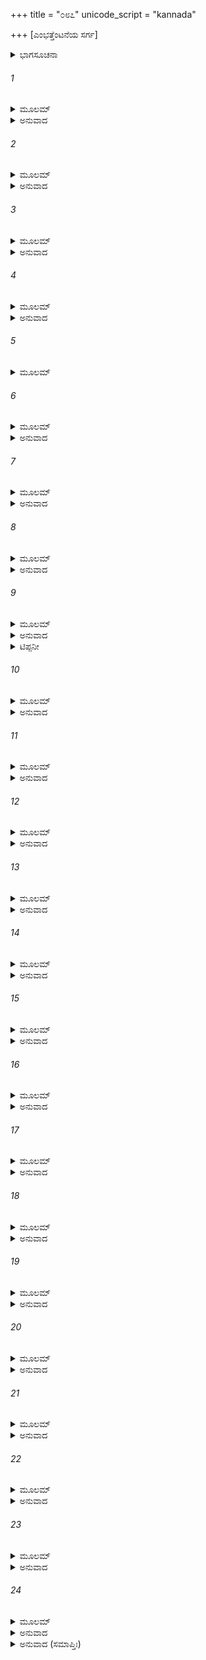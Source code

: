 +++
title = "೦೮೭"
unicode_script = "kannada"

+++
[ಎಂಭತ್ತೆಂಟನೆಯ ಸರ್ಗ]



<details><summary>ಭಾಗಸೂಚನಾ</summary>

ಇಲಾ - ಬುಧರ ಪರಸ್ಪರ ದರ್ಶನ
</details>

###### 1


<details><summary>ಮೂಲಮ್</summary>

ತಾಂ ಕಥಾಮೈಲಸಂಬದ್ಧಾಂ ರಾಮೇಣಸಮುದೀರಿತಾಮ್ ।  
ಲಕ್ಷ್ಮಣೋ ಭರತಶ್ಚೈವ ಶ್ರುತ್ವಾ ಪರಮವಿಸ್ಮಿತೌ ॥
</details>

<details><summary>ಅನುವಾದ</summary>

ಶ್ರೀರಾಮನು ಹೇಳಿದ ಇಲಾನ ಚರಿತ್ರಸಂಬಂಧೀ ಆ ಕಥೆಯನ್ನು ಕೇಳಿ ಲಕ್ಷ್ಮಣ ಮತ್ತು ಭರತರು ಇಬ್ಬರೂ ಬಹಳ ವಿಸ್ಮಿತರಾದರು.॥1॥
</details>

###### 2


<details><summary>ಮೂಲಮ್</summary>

ತೌ ರಾಮಂ ಪ್ರಾಂಜಲೀ ಭೂತ್ವಾ ತಸ್ಯ ರಾಜ್ಞೋ ಮಹಾತ್ಮನಃ ।  
ವಿಸ್ತರಂ ತಸ್ಯ ಭಾವಸ್ಯ ತದಾ ಪಪ್ರಚ್ಛತುಃ ಪುನಃ ॥
</details>

<details><summary>ಅನುವಾದ</summary>

ಅವರಿಬ್ಬರೂ ಕೈಮುಗಿದು ಶ್ರೀರಾಮನಲ್ಲಿ ಮಹಾಮನಾ ರಾಜಾ ಇಲಾನ ಸ್ತ್ರೀ-ಪುರುಷಭಾವದ ವಿಸ್ತೃತ ವೃತ್ತಾಂತದ ವಿಷಯದಲ್ಲಿ ಪುನಃ ಕೇಳಿದರು-॥2॥
</details>

###### 3


<details><summary>ಮೂಲಮ್</summary>

ಕಥಂ ಸ ರಾಜಾ ಸ್ತ್ರೀಭೂತೋ ವರ್ತಯಾಮಾಸ ದುರ್ಗತಿಃ ।  
ಪುರುಷಃ ಸ ಯದಾ ಭೂತಃ ಕಾಂ ವೃತ್ತಿಂವರ್ತಯತ್ಯಸೌ ॥
</details>

<details><summary>ಅನುವಾದ</summary>

ಪ್ರಭೋ! ರಾಜಾ ಇಲನು ಸ್ತ್ರೀಯಾಗಿ ಬಹಳ ದುರ್ಗತಿ ಯಲ್ಲಿ ಬಿದ್ದಿರಬಹುದು. ಅವನು ಆ ಸಮಯವನ್ನು ಹೇಗೆ ಕಳೆದನು? ಅವನು ಪುರುಷನಾಗಿದ್ದಾಗ ಯಾವ ವೃತ್ತಿಯನ್ನು ಆಶ್ರಯಿಸಿದ್ದನು.॥3॥
</details>

###### 4


<details><summary>ಮೂಲಮ್</summary>

ತಯೋಸ್ತದ್ಭಾಷಿತಂ ಶ್ರುತ್ವಾ ಕೌತೂಹಲಸಮನ್ವಿತಮ್ ।  
ಕಥಯಾಮಾಸ ಕಾಕುತ್ಸ್ಥಸ್ತಸ್ಯ ರಾಜ್ಞೋ ಯಥಾಗಮಮ್ ॥
</details>

<details><summary>ಅನುವಾದ</summary>

ಲಕ್ಷ್ಮಣ ಮತ್ತು ಭರತರ ಆ ಕುತೂಹಲಪೂರ್ಣ ಮಾತನ್ನು ಕೇಳಿ ಶ್ರೀರಾಮಚಂದ್ರನು ಇಲರಾಜನ ವೃತ್ತಾಂತವನ್ನು ಉಪಲಬ್ಧವಿರುವ ರೂಪದಲ್ಲೇ ಪುನಃ ಹೇಳಲು ಪ್ರಾರಂಭಿಸಿದನು.॥4॥
</details>

###### 5


<details><summary>ಮೂಲಮ್</summary>

ತಮೇವ ಪ್ರಥಮಂ ಮಾಸಂ ಸ್ತ್ರೀ ಭೂತ್ವಾ ಲೋಕಸುಂದರೀ ।  
ತಾಭಿಃ ಪರಿವೃತಾ ಸ್ತ್ರೀಭಿರ್ಯೇಽಸ್ಯ ಪೂರ್ವಂ ಪದಾನುಗಾಃ ॥
</details>

###### 6


<details><summary>ಮೂಲಮ್</summary>

ತತ್ಕಾನನಂ ವಿಗಾಹ್ಯಾಶು ವಿಜಹ್ರೇ ಲೋಕಸುಂದರೀ ।  
ದ್ರುಮಗುಲ್ಮಲತಾಕೀರ್ಣಂ ಪದ್ಭ್ಯಾಂ ಪದ್ಮದಲೇಕ್ಷಣಾ ॥
</details>

<details><summary>ಅನುವಾದ</summary>

ಅನಂತರ ಆ ಪ್ರಥಮ ಮಾಸದಲ್ಲೇ ಇಲಾ ತ್ರಿಭುವನ ಸುಂದರೀ ನಾರಿಯಾಗಿ ವನದಲ್ಲಿ ಸಂಚರಿಸತೊಡಗಿದಳು. ಮೊದಲು ಅವನ ಸೇವಕರೂ ಸ್ತ್ರೀರೂಪದಲ್ಲಿ ಪರಿಣತರಾಗಿದ್ದರು; ಅದೇ ಸ್ತ್ರೀಯರಿಂದ ಪರಿವೃತನಾಗಿ ಲೋಕಸುಂದರೀ ಕಮಲಲೋಚನೆ ಇಲಾ ವೃಕ್ಷಲತೆಗಳಿಂದ ತುಂಬಿದ ಒಂದು ವನದಲ್ಲಿ ಪ್ರವೇಶಿಸಿ ಕಾಲ್ನಡಿಗೆಯಲ್ಲೇ ಸಂಚರಿಸತೊಡಗಿದಳು.॥5-6॥
</details>

###### 7


<details><summary>ಮೂಲಮ್</summary>

ವಾಹನಾನಿ ಚ ಸರ್ವಾಣಿ ಸಂತ್ಯಕ್ತ್ವಾ ವೈ ಸಮಂತತಃ ।  
ಪರ್ವತಾಭೋಗವಿವರೇ ತಸ್ಮಿನ್ರೇಮೇ ಇಲಾತದಾ ॥
</details>

<details><summary>ಅನುವಾದ</summary>

ಆಗ ಎಲ್ಲ ವಾಹನಗಳನ್ನು ಅಲ್ಲೇ ಬಿಟ್ಟು ಇಲಾ ವಿಸ್ತೃತ ಪರ್ವತಮಾಲೆಗಳ ಮಧ್ಯಭಾಗದಲ್ಲಿ ಭ್ರಮಣ ಮಾಡತೊಡಗಿದಳು.॥7॥
</details>

###### 8


<details><summary>ಮೂಲಮ್</summary>

ಅಥ ತಸ್ಮಿನ್ವನೋದ್ದೇಶೇ ಪರ್ವತಸ್ಯಾವಿದೂರತಃ ।  
ಸರಃ ಸುರುಚಿರಪ್ರಖ್ಯಂ ನಾನಾಪಕ್ಷಿಗಣಾಯುತಮ್ ॥
</details>

<details><summary>ಅನುವಾದ</summary>

ಆ ವನಪ್ರಾಂತದಲ್ಲಿ ಪರ್ವತದ ಬಳಿಯಲ್ಲೇ ಒಂದು ಸುಂದರ ಸರೋವರವಿತ್ತು. ಅದರಲ್ಲಿ ನಾನಾ ರೀತಿಯ ಪಕ್ಷಿಗಳು ಕಲರವ ಮಾಡುತ್ತಿದ್ದವು.॥8॥
</details>

###### 9


<details><summary>ಮೂಲಮ್</summary>

ದದರ್ಶ ಸಾ ಇಲಾ ತಸ್ಮಿನ್ ಬುಧಂ ಸೋಮಸುತಂ ತದಾ ।  
ಜ್ವಲಂತಂ ಸ್ವೇನ ವಪುಷಾ ಪೂರ್ಣಂ ಸೋಮಮಿವೋದಿತಮ್ ॥
</details>

<details><summary>ಅನುವಾದ</summary>

ಆ ಸರೋವರದಲ್ಲಿ ತೇಜಸ್ವೀ ಶರೀರದಿಂದ, ಉದಯಿಸಿದ ಪೂರ್ಣಚಂದ್ರನಂತೆ ಪ್ರಕಾಶಿಸುತ್ತಿದ್ದ ಸೋಮಪುತ್ರ ಬಧನು ತಪಸ್ಸು ಮಾಡುತ್ತಿದ್ದುದನ್ನು ಇಲಾಳು ಅವನನ್ನು ನೋಡಿದನು..॥9॥
</details>

<details><summary>ಟಿಪ್ಪನೀ</summary>

* ಎಲ್ಲಿಯವರೆಗೆ ಭಗವಾನ್ ಶಿವನ ಆದೇಶದಿಂದ ಪ್ರಾಣಿಗಳು ಸ್ತ್ರೀರೂಪವಾಗಿದ್ದರೋ, ಆ ಸೀಮೆಯ ಹೊರಗೆ ಈ ಸರೋವರವಿತ್ತು. ಅದರಿಂದ ಬುಧನಿಗೆ ಸ್ತ್ರೀತ್ವದ ಪ್ರಾಪ್ತಿ ಆಗಿರಲಿಲ್ಲ.
</details>

###### 10


<details><summary>ಮೂಲಮ್</summary>

ತಪಂತಂ ಚ ತಪಸ್ತೀವ್ರಮಂಭೋಮಧ್ಯೇದುರಾಸದಮ್ ।  
ಯಶಸ್ಕರಂ ಕಾಮಕರಂತಾರುಣ್ಯೇ ಪರ್ಯವಸ್ಥಿತಮ್ ॥
</details>

<details><summary>ಅನುವಾದ</summary>

ಅವನು ನೀರಿನೊಳಗೆ ತೀವ್ರ ತಪಸ್ಸಿನಲ್ಲಿ ಮುಳುಗಿದ್ದನು. ಅವನನ್ನು ಪರಾಭವ ಗೊಳಿಸುವುದು ಯಾರಿಗೂ ಅತ್ಯಂತ ಕಠಿಣವಾಗಿತ್ತು. ಅವನು ಯಶಸ್ವೀ, ಪೂರ್ಣಕಾಮ ಮತ್ತು ಯುವಕನಾಗಿದ್ದನು.॥10॥
</details>

###### 11


<details><summary>ಮೂಲಮ್</summary>

ಸಾ ತಂ ಜಲಾಶಯಂ ಸರ್ವಂ ಕ್ಷೋಭಯಾಮಾಸ ವಿಸ್ಮಿತಾ ।  
ಸಹ ತೈಃ ಪೂರ್ವಪುರುಷೈಃ ಸ್ತ್ರೀಭೂತೈ ರಘುನಂದನ ॥
</details>

<details><summary>ಅನುವಾದ</summary>

ರಘುನಂದನ! ಅವನನ್ನು ನೋಡಿ ಇಲಾ ಚಕಿತಳಾದಳು ಹಾಗೂ ಮೊದಲು ಪುರುಷರಾಗಿದ್ದ ಸ್ತ್ರೀಯರೊಂದಿಗೆ ನೀರಿಗಿಳಿದು ಅವರು ಇಡೀ ಜಲಾಶಯವನ್ನು ಕ್ಷುಬ್ಧಗೊಳಿಸಿದರು.॥11॥
</details>

###### 12


<details><summary>ಮೂಲಮ್</summary>

ಬುಧಸ್ತುತಾಂ ಸಮೀಕ್ಷೈವ ಕಾಮಬಾಣವಶಂ ಗತಃ ।  
ನೋಪಲೇಭೇ ತದಾತ್ಮಾನಂ ಸ ಚಚಾಲ ತದಾಂಭಸಿ ॥
</details>

<details><summary>ಅನುವಾದ</summary>

ಇಲೆಯನ್ನು ನೋಡುತ್ತಲೇ ಬುಧನು ಮನ್ಮಥನ ಬಾಣಗಳಿಗೆ ಗುರಿಯಾದನು. ಅವನಿಗೆ ತನು-ಮನದ ಎಚ್ಚರದಪ್ಪಿ, ಆಗ ನೀರಿನೊಳಗೇ ವಿಚಲಿತನಾದನ.॥12॥
</details>

###### 13


<details><summary>ಮೂಲಮ್</summary>

ಇಲಾಂ ನಿರೀಕ್ಷಮಾಣಸ್ತು ತ್ರೈಲೋಕ್ಯಾದಧಿಕಾಂ ಶುಭಾಮ್ ।  
ಚಿತ್ತಂ ಸಮಭ್ಯತಿಕ್ರಾಮನ್ ಕಾ ನ್ವಿಯಂ ದೇವತಾಧಿಕಾ ॥
</details>

<details><summary>ಅನುವಾದ</summary>

ಇಲಾ ತ್ರಿಲೋಕದಲ್ಲಿ ಎಲ್ಲರಿಗಿಂತ ಹೆಚ್ಚು ಸುಂದರಿಯಾಗಿದ್ದಳು. ಆಕೆಯನ್ನು ನೋಡುತ್ತಲೇ ಬುಧನು ಮನಸ್ಸು ಆಕೆಯಲ್ಲಿ ಆಸಕ್ತವಾಯಿತು. ಈ ಸ್ತ್ರೀ ಯಾರು? ದೇವಾಂಗನೆಯರಿಗಿಂತಲೂ ಹೆಚ್ಚು ರೂಪವತಿಯಾಗಿದ್ದಾಳೆ. ಈಕೆ ಯಾರು ಎಂದು ಯೋಚಿಸತೊಡಗಿದನು.॥13॥
</details>

###### 14


<details><summary>ಮೂಲಮ್</summary>

ನ ದೇವೀಷು ನ ನಾಗೀಷು ನಾಸುರೀಷ್ವಪ್ಸರಃಸು ಚ ।  
ದೃಷ್ಟಪೂರ್ವಾ ಮಯಾ ಕಾಚಿದ್ರೂಪೇಣಾನೇನ ಶೋಭಿತಾ ॥
</details>

<details><summary>ಅನುವಾದ</summary>

ದೇವವನಿತೆಯಲ್ಲಿ, ನಾಗವಧುಗಳಲ್ಲಿ, ಅಸುರ ಸ್ತ್ರೀಯರಲ್ಲಿ, ಅಪ್ಸರೆಯರಲ್ಲಿಯೂ ಹಿಂದೆ ಇಂತಹ ಮನೋಹರ ರೂಪದಿಂದ ಶೋಭಿಸುವ ಸ್ತ್ರೀಯರನ್ನು ನಾನು ಎಂದೂ ನೋಡಲಿಲ್ಲ.॥14॥
</details>

###### 15


<details><summary>ಮೂಲಮ್</summary>

ಸದೃಶೀಯಂ ಮಮ ಭವೇದ್ಯದಿ ನಾನ್ಯಪರಿಗ್ರಹಃ ।  
ಇತಿ ಬುದ್ಧಿಂ ಸಮಾಸ್ಥಾಯ ಜಲಾತ್ಕೂಲಮುಪಾಗಮತ್ ॥
</details>

<details><summary>ಅನುವಾದ</summary>

ಇವಳು ಬೇರೆಯವರಿಗೆ ವಿವಾಹಿತವಾಗದಿದ್ದರೆ ಸರ್ವಥಾ ನನ್ನ ಪತ್ನಿಯಾಗಲು ಯೋಗ್ಯವಾಗಿದ್ದಾಳೆ. ಹೀಗೆ ಯೋಚಿಸಿ ನೀರಿನಿಂದ ಹೊರಗೆ ಬಂದು ತೀರಕ್ಕೆ ಬಂದನ.॥15॥
</details>

###### 16


<details><summary>ಮೂಲಮ್</summary>

ಆಶ್ರಮಂ ಸಮುಪಾಗಮ್ಯ ತತಸ್ತಾಃಪ್ರಮದೋತ್ತಮಾಃ ।  
ಶಬ್ದಾಪಯತ ಧರ್ಮಾತ್ಮಾತಾಶ್ಚೈನಂ ಚ ವವಂದಿರೇ ॥
</details>

<details><summary>ಅನುವಾದ</summary>

ಮತ್ತೆ ಆಶ್ರಮಕ್ಕೆ ಹೋಗಿ ಆ ಧರ್ಮಾತ್ಮನು ಹಿಂದಿನ ಎಲ್ಲ ಸುಂದರಿಯರನ್ನು ಕೂಗಿ ಕರೆದನು ಮತ್ತು ಅವರೆಲ್ಲರೂ ಬಂದು ಅವನಿಗೆ ಪ್ರಣಾಮಮಾಡಿದರು.॥16॥
</details>

###### 17


<details><summary>ಮೂಲಮ್</summary>

ಸ ತಾಃ ಪಪ್ರಚ್ಛ ಧರ್ಮಾತ್ಮಾ ಕಸ್ಯೈಷಾ ಲೋಕಸುಂದರೀ ।  
ಕಿಮರ್ಥಮಾಗತಾ ಚೈವ ಸರ್ವಮಾಖ್ಯಾತ ಮಾ ಚಿರಮ್ ॥
</details>

<details><summary>ಅನುವಾದ</summary>

ಆಗ ಧರ್ಮಾತ್ಮ ಬುಧನು ಆ ಎಲ್ಲ ಸ್ತ್ರೀಯರಲ್ಲಿ ಕೇಳಿದನು- ಈ ಲೋಕ ಸುಂದರಿ ನಾರಿಯು ಯಾರ ಪತ್ನಿಯಾಗಿದ್ದಾಳೆ ಮತ್ತು ಯಾತಕ್ಕಾಗಿ ಇಲ್ಲಿಗೆ ಬಂದಿರುವಳು? ಇದೆಲ್ಲವನ್ನು ನೀವು ಬೇಗನೇ ತಿಳಿಸಿರಿ.॥17॥
</details>

###### 18


<details><summary>ಮೂಲಮ್</summary>

ಶುಭಂ ತು ತಸ್ಯ ತದ್ವಾಕ್ಯಂ ಮಧುರಂ ಮಧುರಾಕ್ಷರಮ್ ।  
ಶ್ರುತ್ವಾ ಸ್ತ್ರಿಯಶ್ಚ ತಾಃ ಸರ್ವಾ ಊಚುರ್ಮಧುರಯಾ ಗಿರಾ ॥
</details>

<details><summary>ಅನುವಾದ</summary>

ಬುಧನು ನುಡಿದ ಮಧರವಾದ ಆ ಶುಭವಚನವನ್ನು ಕೇಳಿ ಎಲ್ಲ ಸ್ತ್ರೀಯರು ಮಧುರವಾಗಿ ಹೇಳಿದರು.॥18॥
</details>

###### 19


<details><summary>ಮೂಲಮ್</summary>

ಅಸ್ಮಾಕಮೇಷಾ ಸುಶ್ರೋಣೀ ಪ್ರಭುತ್ವೇ ವರ್ತತೇ ಸದಾ ।  
ಅಪತಿಃ ಕಾನನಾಂತೇಷು ಸಹಾಸ್ಮಾಭಿಶ್ಚರತ್ಯಸೌ ॥
</details>

<details><summary>ಅನುವಾದ</summary>

ಬ್ರಹ್ಮನ್! ಈ ಸುಂದರಿಯು ಸದಾ ನಮ್ಮ ಸ್ವಾಮಿನಿಯಾಗಿದ್ದಾಳೆ. ಇವಳಿಗೆ ಯಾರೂ ಪತಿ ಇಲ್ಲ. ಈಕೆ ನಮ್ಮೊಂದಿಗೆ ತನ್ನ ಇಚ್ಛೆಗನುಸಾರ ವನ ಪ್ರಾಂತದಲ್ಲಿ ಸಂಚರಿಸುತ್ತಾ ಇರುತ್ತಾಳೆ.॥19॥
</details>

###### 20


<details><summary>ಮೂಲಮ್</summary>

ತದ್ವಾಕ್ಯಮವ್ಯಕ್ತಪದಂ ತಾಸಾಂ ಸ್ತ್ರೀಣಾಂ ನಿಶಮ್ಯ ಚ ।  
ವಿದ್ಯಾಮಾವರ್ತಿನೀಂ ಪುಣ್ಯಾಮಾವರ್ತಯತ ಸ ದ್ವಿಜಃ ॥
</details>

<details><summary>ಅನುವಾದ</summary>

ಆ ಸ್ತ್ರೀಯರ ಮಾತು ಎಲ್ಲ ರೀತಿಯಿಂದ ಸುಷ್ಪಷ್ಟವಾಗಿತ್ತು. ಅದನ್ನು ಕೇಳಿ ಬ್ರಾಹ್ಮಣ ಬುಧನು ಪುಣ್ಯಮಯೀ ಆವರ್ತನೀ ವಿದ್ಯೆ ಯನ್ನು ಸ್ಮರಿಸಿದನು.॥20॥
</details>

###### 21


<details><summary>ಮೂಲಮ್</summary>

ಸೋಽರ್ಥಂ ವಿದತ್ವಾ ಸಕಲಂ ತಸ್ಯ ರಾಜ್ಞೋ ಯಥಾ ತಥಾ ।  
ಸರ್ವಾ ಏವ ಸ್ತ್ರಿಯಸ್ತಾಶ್ಚ ಬಭಾಷೇ ಮುನಿಪುಂಗವಃ ॥
</details>

<details><summary>ಅನುವಾದ</summary>

ಆ ರಾಜನ ವಿಷಯದ ಎಲ್ಲ ಮಾತುಗಳು ಯಥಾರ್ಥರೂಪದಿಂದ ತಿಳಿದು ಮುನಿವರ ಬುಧನು ಆ ಎಲ್ಲ ಸ್ತ್ರೀಯರಲ್ಲಿ ಹೇಳಿದನು.॥21॥
</details>

###### 22


<details><summary>ಮೂಲಮ್</summary>

ಅತ್ರ ಕಿಂಪುರುಷಿರ್ಭೂತ್ವಾ ಶೈಲರೋಧಸಿ ವತ್ಸ್ಯಥ ।  
ಆವಾಸಸ್ತು ಗಿರಾವಸ್ಮಿನ್ ಶೀಘ್ರಮೇವ ವಿಧೀಯತಾಮ್ ॥
</details>

<details><summary>ಅನುವಾದ</summary>

ನೀವೆಲ್ಲರೂ ಕಿಂಪುರುಷೀ ‘ಕಿನ್ನರಿ’ಯಾಗಿ ಪರ್ವತದ ತಪ್ಪಲಿನಲ್ಲಿ ಇರುವಿರಿ. ಈ ಪರ್ವತದ ಮೇಲೆ ಶೀಘ್ರವೇ ತನಗಾಗಿ ನಿವಾಸ ಸ್ಥಾನ ಮಾಡಿಕೊಳ್ಳಿ.॥22॥
</details>

###### 23


<details><summary>ಮೂಲಮ್</summary>

ಮೂಲಪತ್ರಲೈಃ ಸರ್ವಾ ವರ್ತಯಿಷ್ಯಥ ನಿತ್ಯದಾ ।  
ಸ್ತ್ರಿಯಃ ಕಿಂಪುರುಷಾನ್ನಾಮ ಭರ್ತೃನ್ಸಮುಪಲಪ್ಸ್ಯಥ ॥
</details>

<details><summary>ಅನುವಾದ</summary>

ಪತ್ರ ಮತ್ತು ಫಲ - ಮೂಲಗಳಿಂದ ನಿವೇಲ್ಲರೂ ಸದಾ ಜೀವನ ನಿರ್ವಾಹ ಮಾಡಿರಿ. ಮುಂದೆ ನೀವೆಲ್ಲ ಸ್ತ್ರೀಯರು ಕಿಂಪುರುಷ ಎಂಬ ಪತಿಗಳನ್ನು ಪಡೆಯುವಿರ.॥23॥
</details>

###### 24


<details><summary>ಮೂಲಮ್</summary>

ತಾಃ ಶ್ರುತ್ವಾ ಸೋಮಪುತ್ರಸ್ಯ ಸ್ತ್ರಿಯಃ ಕಿಂಪುರುಷೀಕೃತಾಃ ।  
ಉಪಾಸಾಂಚಕ್ರಿರೇ ಶೈಲಂ ವಧ್ವಸ್ತಾ ಬಹುಲಾಸ್ತದಾ ॥
</details>

<details><summary>ಅನುವಾದ</summary>

ಕಿಂ ಪುರುಷೀ ಎಂಬ ಹೆಸರಿನಿಂದ ಪ್ರಸಿದ್ಧರಾದ ಸ್ತ್ರೀಯರು ಸೋಮ ಪುತ್ರ ಬುಧನ ಮೇಲಿನ ಮಾತನ್ನು ಕೇಳಿ ಬಹುಸಂಖ್ಯೆಯಲ್ಲಿ ಇದ್ದ ಅವರು ಪರ್ವತದ ಮೇಲೆ ಇರತೊಡಗಿದರು.॥24॥
</details>

<details><summary>ಅನುವಾದ (ಸಮಾಪ್ತಿಃ)</summary>

ಶ್ರೀವಾಲ್ಮೀಕಿ ವಿರಚಿತ ಆರ್ಷರಾಮಾಯಣ ಆದಿಕಾವ್ಯದ ಉತ್ತರ ಕಾಂಡದಲ್ಲಿ ಎಂಭತ್ತೆಂಟನೆಯ ಸರ್ಗ ಪೂರ್ಣವಾಯಿತು.॥88॥
</details>
